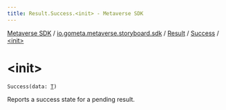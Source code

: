 ```yaml
---
title: Result.Success.<init> - Metaverse SDK
---
```


[Metaverse SDK](../../../index.html) / [io.gometa.metaverse.storyboard.sdk](../../index.html) / [Result](../index.html) / [Success](index.html) / [&lt;init&gt;](./-init-.html)

# &lt;init&gt;

`Success(data: `[`T`](index.html#T)`)`

Reports a success state for a pending result.

